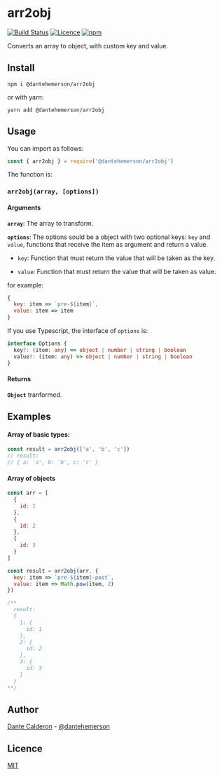 # arr2obj

[![Build Status](https://travis-ci.org/dantehemerson/devicons-server.svg?branch=master)](https://travis-ci.org/dantehemerson/arr2obj)
[![Licence](https://img.shields.io/badge/license-MIT-green)](https://github.com/dantehemerson/arr2obj/blob/master/LICENSE)
[![npm](https://img.shields.io/npm/dw/@dantehemerson/arr2obj)](https://www.npmjs.com/package/@dantehemerson/arr2obj)

Converts an array to object, with custom key and value.

## Install

```
npm i @dantehemerson/arr2obj
```

or with yarn:

```
yarn add @dantehemerson/arr2obj
```

## Usage

You can import as follows:

```js
const { arr2obj } = require('@dantehemerson/arr2obj')
```

The function is:

### `arr2obj(array, [options])`

#### Arguments

**`array`**: The array to transform.

**`options`**: The options sould be a object with two optional keys: `key` and `value`, functions that receive the item as argument and return a value.

- `key`: Function that must return the value that will be taken as the key.

- `value`: Function that must return the value that will be taken as value.

for example:

```js
{
  key: item => `pre-${item}`,
  value: item => item
}
```

If you use Typescript, the interface of `options` is:

```typescript
interface Options {
  key?: (item: any) => object | number | string | boolean
  value?: (item: any) => object | number | string | boolean
}
```

#### Returns

**`Object`** tranformed.

## Examples

#### Array of basic types:

```js
const result = arr2obj(['a', 'b', 'c'])
// result:
// { a: 'a', b: 'b', c: 'c' }
```

#### Array of objects

```js
const arr = [
  {
    id: 1
  },
  {
    id: 2
  },
  {
    id: 3
  }
]

const result = arr2obj(arr, {
  key: item => `pre-${item}-post`,
  value: item => Math.pow(item, 2)
})

/**
  result:
  {
    1: {
      id: 1
    },
    2: {
      id: 2
    },
    3: {
      id: 3
    }
  }
**/
```

## Author

[Dante Calderon](https://dantecalderon.dev) - [@dantehemerson](https://github.com/dantehemerson)

## Licence

[MIT](./LICENSE)
